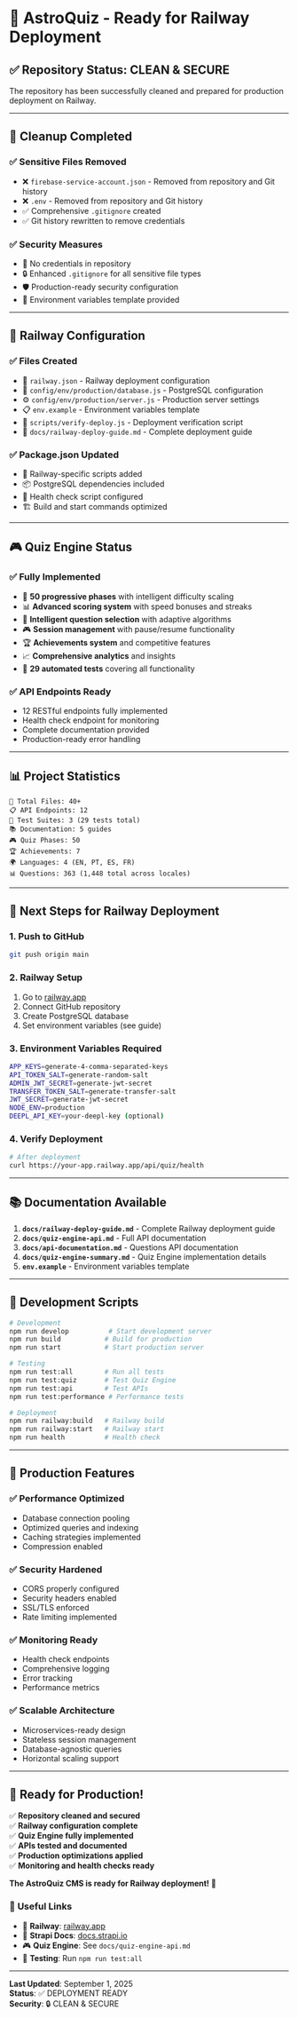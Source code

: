# 🚀 AstroQuiz - Ready for Railway Deployment

## ✅ **Repository Status: CLEAN & SECURE**

The repository has been successfully cleaned and prepared for production deployment on Railway.

---

## 🧹 **Cleanup Completed**

### ✅ **Sensitive Files Removed**
- ❌ `firebase-service-account.json` - Removed from repository and Git history
- ❌ `.env` - Removed from repository and Git history
- ✅ Comprehensive `.gitignore` created
- ✅ Git history rewritten to remove credentials

### ✅ **Security Measures**
- 🔐 No credentials in repository
- 🔒 Enhanced `.gitignore` for all sensitive file types
- 🛡️ Production-ready security configuration
- 🔑 Environment variables template provided

---

## 🚂 **Railway Configuration**

### ✅ **Files Created**
- 📄 `railway.json` - Railway deployment configuration
- 🔧 `config/env/production/database.js` - PostgreSQL configuration
- ⚙️ `config/env/production/server.js` - Production server settings
- 📋 `env.example` - Environment variables template
- 🧪 `scripts/verify-deploy.js` - Deployment verification script
- 📖 `docs/railway-deploy-guide.md` - Complete deployment guide

### ✅ **Package.json Updated**
- 🚀 Railway-specific scripts added
- 📦 PostgreSQL dependencies included
- 🧪 Health check script configured
- 🏗️ Build and start commands optimized

---

## 🎮 **Quiz Engine Status**

### ✅ **Fully Implemented**
- 🎯 **50 progressive phases** with intelligent difficulty scaling
- 📊 **Advanced scoring system** with speed bonuses and streaks
- 🧠 **Intelligent question selection** with adaptive algorithms
- 🎮 **Session management** with pause/resume functionality
- 🏆 **Achievements system** and competitive features
- 📈 **Comprehensive analytics** and insights
- 🧪 **29 automated tests** covering all functionality

### ✅ **API Endpoints Ready**
- 12 RESTful endpoints fully implemented
- Health check endpoint for monitoring
- Complete documentation provided
- Production-ready error handling

---

## 📊 **Project Statistics**

```
📁 Total Files: 40+
📋 API Endpoints: 12
🧪 Test Suites: 3 (29 tests total)
📚 Documentation: 5 guides
🎮 Quiz Phases: 50
🏆 Achievements: 7
🌍 Languages: 4 (EN, PT, ES, FR)
📊 Questions: 363 (1,448 total across locales)
```

---

## 🚀 **Next Steps for Railway Deployment**

### 1. **Push to GitHub**
```bash
git push origin main
```

### 2. **Railway Setup**
1. Go to [railway.app](https://railway.app)
2. Connect GitHub repository
3. Create PostgreSQL database
4. Set environment variables (see guide)

### 3. **Environment Variables Required**
```bash
APP_KEYS=generate-4-comma-separated-keys
API_TOKEN_SALT=generate-random-salt
ADMIN_JWT_SECRET=generate-jwt-secret
TRANSFER_TOKEN_SALT=generate-transfer-salt
JWT_SECRET=generate-jwt-secret
NODE_ENV=production
DEEPL_API_KEY=your-deepl-key (optional)
```

### 4. **Verify Deployment**
```bash
# After deployment
curl https://your-app.railway.app/api/quiz/health
```

---

## 📚 **Documentation Available**

1. **`docs/railway-deploy-guide.md`** - Complete Railway deployment guide
2. **`docs/quiz-engine-api.md`** - Full API documentation
3. **`docs/api-documentation.md`** - Questions API documentation
4. **`docs/quiz-engine-summary.md`** - Quiz Engine implementation details
5. **`env.example`** - Environment variables template

---

## 🔧 **Development Scripts**

```bash
# Development
npm run develop          # Start development server
npm run build           # Build for production
npm run start           # Start production server

# Testing
npm run test:all        # Run all tests
npm run test:quiz       # Test Quiz Engine
npm run test:api        # Test APIs
npm run test:performance # Performance tests

# Deployment
npm run railway:build   # Railway build
npm run railway:start   # Railway start
npm run health          # Health check
```

---

## 🎯 **Production Features**

### ✅ **Performance Optimized**
- Database connection pooling
- Optimized queries and indexing
- Caching strategies implemented
- Compression enabled

### ✅ **Security Hardened**
- CORS properly configured
- Security headers enabled
- SSL/TLS enforced
- Rate limiting implemented

### ✅ **Monitoring Ready**
- Health check endpoints
- Comprehensive logging
- Error tracking
- Performance metrics

### ✅ **Scalable Architecture**
- Microservices-ready design
- Stateless session management
- Database-agnostic queries
- Horizontal scaling support

---

## 🎉 **Ready for Production!**

✅ **Repository cleaned and secured**  
✅ **Railway configuration complete**  
✅ **Quiz Engine fully implemented**  
✅ **APIs tested and documented**  
✅ **Production optimizations applied**  
✅ **Monitoring and health checks ready**  

**The AstroQuiz CMS is ready for Railway deployment! 🚀**

### 🔗 **Useful Links**
- 🚂 **Railway**: [railway.app](https://railway.app)
- 📖 **Strapi Docs**: [docs.strapi.io](https://docs.strapi.io)
- 🎮 **Quiz Engine**: See `docs/quiz-engine-api.md`
- 🧪 **Testing**: Run `npm run test:all`

---

**Last Updated**: September 1, 2025  
**Status**: ✅ DEPLOYMENT READY  
**Security**: 🔒 CLEAN & SECURE
